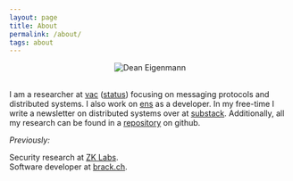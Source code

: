 ```yaml
---
layout: page
title: About
permalink: /about/
tags: about
---
```


<p style="text-align: center;">
<img src="{{ site.baseurl }}/images/me.jpeg" alt="Dean Eigenmann" class="about-avatar" /><br /><br />
</p>

I am a researcher at [vac](https://vac.dev/) ([status](https://status.im)) focusing on messaging protocols and distributed systems. I also work on [ens](https://ens.domains) as a developer. In my free-time I write a newsletter on distributed systems over at [substack](https://decanus.substack.com/). Additionally, all my research can be found in a [repository](https://github.com/decanus/research) on github.

*Previously:*

Security research at [ZK Labs](https://zklabs.io/).
<br />
Software developer at [brack.ch](https://brack.ch).